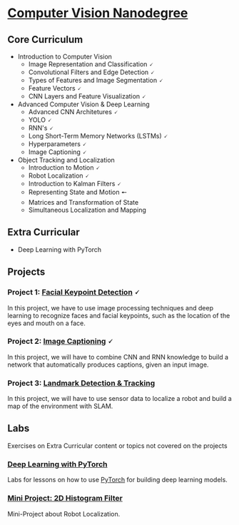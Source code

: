 # [Computer Vision Nanodegree](https://www.udacity.com/course/computer-vision-nanodegree--nd891)

## Core Curriculum

- Introduction to Computer Vision
  - Image Representation and Classification 🗸
  - Convolutional Filters and Edge Detection 🗸
  - Types of Features and Image Segmentation 🗸
  - Feature Vectors 🗸
  - CNN Layers and Feature Visualization 🗸
- Advanced Computer Vision & Deep Learning
  - Advanced CNN Architetures 🗸
  - YOLO 🗸
  - RNN's 🗸
  - Long Short-Term Memory Networks (LSTMs) 🗸
  - Hyperparameters 🗸
  - Image Captioning 🗸
- Object Tracking and Localization
  - Introduction to Motion 🗸
  - Robot Localization 🗸
  - Introduction to Kalman Filters 🗸
  - Representing State and Motion 🠔
  - Matrices and Transformation of State
  - Simultaneous Localization and Mapping
  
## Extra Curricular

- Deep Learning with PyTorch
 
## Projects

### Project 1: [Facial Keypoint Detection](Projects/Project_1/P1_Facial_Keypoints) 🗸

In this project, we have to use image processing techniques and deep learning to recognize faces and facial keypoints, such as the location of the eyes and mouth on a face.

### Project 2: [Image Captioning](Projects/Project_2/P2_Image_Captioning) 🗸

In this project, we will have to combine CNN and RNN knowledge to build a network that automatically produces captions, given an input image.

### Project 3: [Landmark Detection & Tracking](Projects/Project_3/P3_Landmark_Detection_and_Tracking)

In this project, we will have to use sensor data to localize a robot and build a map of the environment with SLAM.

## Labs

Exercises on Extra Curricular content or topics not covered on the projects

### [Deep Learning with PyTorch](https://github.com/HaraldoFilho/Computer-Vision-Nanodegree/tree/master/Labs/PyTorch)

Labs for lessons on how to use [PyTorch](https://pytorch.org/) for building deep learning models.

### [Mini Project: 2D Histogram Filter](https://github.com/HaraldoFilho/Computer-Vision-Nanodegree/tree/master/Labs/MiniProject)

Mini-Project about Robot Localization.


